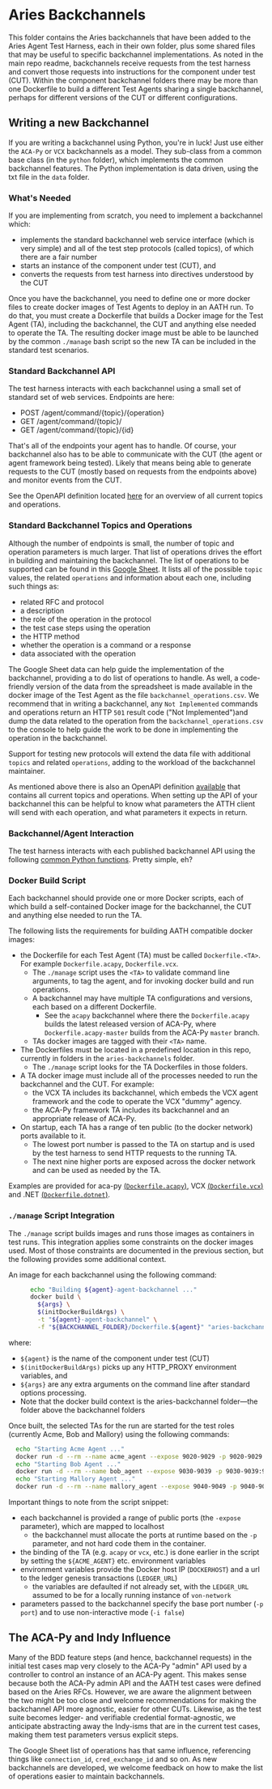 # Aries Backchannels

This folder contains the Aries backchannels that have been added to the Aries Agent Test Harness, each in their own folder, plus some shared files that may be useful to specific backchannel implementations. As noted in the main repo readme, backchannels receive requests from the test harness and convert those requests into instructions for the component under test (CUT). Within the component backchannel folders there may be more than one Dockerfile to build a different Test Agents sharing a single backchannel, perhaps for different versions of the CUT or different configurations.

## Writing a new Backchannel

If you are writing a backchannel using Python, you're in luck!  Just use either the `ACA-Py` or `VCX` backchannels as a model. They sub-class from a common base class (in the `python` folder), which implements the common backchannel features. The Python implementation is data driven, using the txt file in the `data` folder.

### What's Needed

If you are implementing from scratch, you need to implement a backchannel which:

- implements the standard backchannel web service interface (which is very simple) and all of the test step protocols (called topics), of which there are a fair number
- starts an instance of the component under test (CUT), and
- converts the requests from test harness into directives understood by the CUT

Once you have the backchannel, you need to define one or more docker files to create docker images of Test Agents to deploy in an AATH run. To do that, you must create a Dockerfile that builds a Docker image for the Test Agent (TA), including the backchannel, the CUT and anything else needed to operate the TA. The resulting docker image must be able to be launched by the common `./manage` bash script so the new TA can be included in the standard test scenarios.

### Standard Backchannel API

The test harness interacts with each backchannel using a small set of standard set of web services. Endpoints are here:

- POST /agent/command/{topic}/{operation}
- GET /agent/command/{topic}/
- GET /agent/command/{topic}/{id}

That's all of the endpoints your agent has to handle. Of course, your backchannel also has to be able to communicate
with the CUT (the agent or agent framework being tested). Likely that means being able to generate requests to the
CUT (mostly based on requests from the endpoints above) and monitor events from the CUT.

See the OpenAPI definition located [here](../openapi-spec.yml) for an overview of all current topics and operations.

### Standard Backchannel Topics and Operations

Although the number of endpoints is small, the number of topic and operation parameters is much larger. That list of operations drives the effort in building and maintaining the backchannel. The list of operations to be supported can be found in this [Google Sheet](https://bit.ly/AriesTestHarnessScenarios). It lists all of the possible `topic` values, the related `operations` and information about each one, including such things as:

- related RFC and protocol
- a description
- the role of the operation in the protocol
- the test case steps using the operation
- the HTTP method
- whether the operation is a command or a response
- data associated with the operation

The Google Sheet data can help guide the implementation of the backchannel, providing a to do list of operations to handle. As well, a code-friendly version of the data from the spreadsheet is made available in the docker image of the Test Agent as the file `backchannel_operations.csv`. We recommend that in writing a backchannel, any `Not Implemented` commands and operations return an HTTP `501` result code ("Not Implemented")and dump the data related to the operation from the `backchannel_operations.csv` to the console to help guide the work to be done in implementing the operation in the backchannel.

Support for testing new protocols will extend the data file with additional `topics` and related `operations`, adding to the workload of the backchannel maintainer.

As mentioned above there is also an OpenAPI definition [available](../openapi-spec.yml) that contains all current topics and operations. When setting up the API of your backchannel this can be helpful to know what parameters the ATTH client will send with each operation, and what parameters it expects in return.

### Backchannel/Agent Interaction

The test harness interacts with each published backchannel API using the following [common Python functions](../aries-test-harness/agent_backchannel_client.py). Pretty simple, eh?

### Docker Build Script

Each backchannel should provide one or more Docker scripts, each of which build a self-contained Docker image for the backchannel, the CUT and anything else needed to run the TA.

The following lists the requirements for building AATH compatible docker images:

- the Dockerfile for each Test Agent (TA) must be called `Dockerfile.<TA>`. For example `Dockerfile.acapy`, `Dockerfile.vcx`.
  - The `./manage` script uses the `<TA>` to validate command line arguments, to tag the agent, and for invoking docker build and run operations.
  - A backchannel may have multiple TA configurations and versions, each based on a different Dockerfile.
    - See the `acapy` backchannel where there the `Dockerfile.acapy` builds the latest released version of ACA-Py, where `Dockerfile.acapy-master` builds from the ACA-Py `master` branch.
  - TAs docker images are tagged with their `<TA>` name.
- The Dockerfiles must be located in a predefined location in this repo, currently in folders in the `aries-backchannels` folder.
  - The `./manage` script looks for the TA Dockerfiles in those folders.
- A TA docker image must include all of the processes needed to run the backchannel and the CUT. For example:
  - the VCX TA includes its backchannel, which embeds the VCX agent framework and the code to operate the VCX "dummy" agency.
  - the ACA-Py framework TA includes its backchannel and an appropriate release of ACA-Py.
- On startup, each TA has a range of ten public (to the docker network) ports available to it.
  - The lowest port number is passed to the TA on startup and is used by the test harness to send HTTP requests to the running TA.
  - The next nine higher ports are exposed across the docker network and can be used as needed by the TA.

Examples are provided for aca-py [(`Dockerfile.acapy`)](acapy/Dockerfile.acapy), VCX [(`Dockerfile.vcx`)](vcx/Dockerfile.vcx) and .NET [(`Dockerfile.dotnet`)](dotnet/Dockerfile.dotnet).

### `./manage` Script Integration

The `./manage` script builds images and runs those images as containers in test runs. This integration applies some constraints on the docker images used. Most of those constraints are documented in the previous section, but the following provides some additional context. 

An image for each backchannel using the following command:

```bash
      echo "Building ${agent}-agent-backchannel ..."
      docker build \
        ${args} \
        $(initDockerBuildArgs) \
        -t "${agent}-agent-backchannel" \
        -f "${BACKCHANNEL_FOLDER}/Dockerfile.${agent}" "aries-backchannels/"
```

where:

- `${agent}` is the name of the component under test (CUT)
- `$(initDockerBuildArgs)` picks up any HTTP_PROXY environment variables, and
- `${args}` are any extra arguments on the command line after standard options processing.
- Note that the docker build context is the aries-backchannel folder&mdash;the folder above the backchannel folders

Once built, the selected TAs for the run are started for the test roles (currently Acme, Bob and Mallory) using the following commands:

```bash
  echo "Starting Acme Agent ..."
  docker run -d --rm --name acme_agent --expose 9020-9029 -p 9020-9029:9020-9029 -e "DOCKERHOST=${DOCKERHOST}" -e "LEDGER_URL=http://${DOCKERHOST}:9000" ${ACME_AGENT} -p 9020 -i false >/dev/null  
  echo "Starting Bob Agent ..."
  docker run -d --rm --name bob_agent --expose 9030-9039 -p 9030-9039:9030-9039 -e "DOCKERHOST=${DOCKERHOST}" -e "LEDGER_URL=http://${DOCKERHOST}:9000" ${BOB_AGENT} -p 9030 -i false >/dev/null
  echo "Starting Mallory Agent ..."
  docker run -d --rm --name mallory_agent --expose 9040-9049 -p 9040-9049:9040-9049 -e "DOCKERHOST=${DOCKERHOST}" -e "LEDGER_URL=http://${DOCKERHOST}:9000" ${MALLORY_AGENT} -p 9040  -i false >/dev/null
```

Important things to note from the script snippet:

- each backchannel is provided a range of public ports (the `-expose` parameter), which are mapped to localhost
  - the backchannel must allocate the ports at runtime based on the `-p` parameter, and not hard code them in the container.
- the binding of the TA (e.g. `acapy` or `vcx`, etc.) is done earlier in the script by setting the `${ACME_AGENT}` etc. environment variables
- environment variables provide the Docker host IP (`DOCKERHOST`) and a url to the ledger genesis transactions (`LEDGER_URL`)
  - the variables are defaulted if not already set, with the `LEDGER_URL` assumed to be for a locally running instance of  `von-network`
- parameters passed to the backchannel specify the base port number (`-p port`) and to use non-interactive mode (`-i false`)

## The ACA-Py and Indy Influence

Many of the BDD feature steps (and hence, backchannel requests) in the initial test cases map very closely to the ACA-Py "admin" API used by a controller to control an instance of an ACA-Py agent. This makes sense because both the ACA-Py admin API and the AATH test cases were defined based on the Aries RFCs. However, we are aware the alignment between the two might be too close and welcome recommendations for making the backchannel API more agnostic, easier for other CUTs. Likewise, as the test suite becomes ledger- and verifiable credential format-agnostic, we anticipate abstracting away the Indy-isms that are in the current test cases, making them test parameters versus explicit steps.

The Google Sheet list of operations has that same influence, referencing things like `connection_id`, `cred_exchange_id` and so on. As new backchannels are developed, we welcome feedback on how to make the list of operations easier to maintain backchannels.
